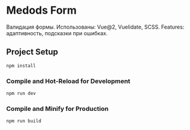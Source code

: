 # Medods Form

Валидация формы.
Использованы: Vue@2, Vuelidate, SCSS.
Features: адаптивность, подсказки при ошибках.

## Project Setup

```sh
npm install
```

### Compile and Hot-Reload for Development

```sh
npm run dev
```

### Compile and Minify for Production

```sh
npm run build
```
